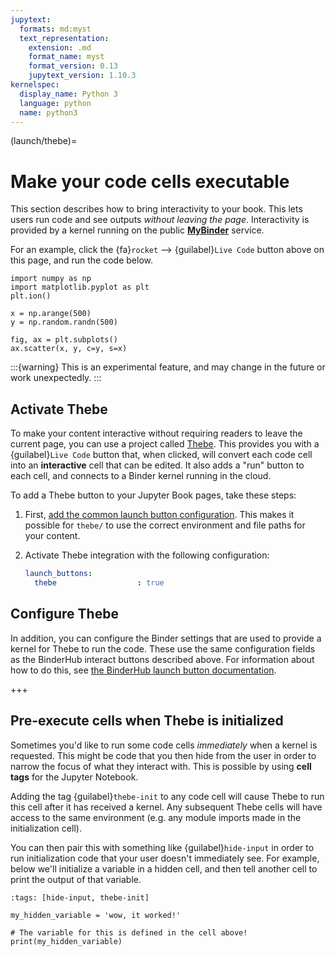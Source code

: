 ```yaml
---
jupytext:
  formats: md:myst
  text_representation:
    extension: .md
    format_name: myst
    format_version: 0.13
    jupytext_version: 1.10.3
kernelspec:
  display_name: Python 3
  language: python
  name: python3
---
```


(launch/thebe)=
# Make your code cells executable

This section describes how to bring interactivity to your book. This lets users
run code and see outputs *without leaving the page*. Interactivity is provided
by a kernel running on the public [**MyBinder**](https://mybinder.org) service.

For an example, click the {fa}`rocket` --> {guilabel}`Live Code` button above on this page, and run the code below.

```{code-cell} ipython3
import numpy as np
import matplotlib.pyplot as plt
plt.ion()

x = np.arange(500)
y = np.random.randn(500)

fig, ax = plt.subplots()
ax.scatter(x, y, c=y, s=x)
```

:::{warning}
This is an experimental feature, and may change in the future or work unexpectedly.
:::

## Activate Thebe

To make your content interactive without requiring readers to leave the current page, you can use a project called [Thebe](https://github.com/executablebooks/thebe).
This provides you with a {guilabel}`Live Code` button that, when clicked, will convert each code cell into an **interactive** cell that can be edited.
It also adds a "run" button to each cell, and connects to a Binder kernel running in the cloud.

To add a Thebe button to your Jupyter Book pages, take these steps:

1. First, [add the common launch button configuration](launchbuttons/configuration). This makes it possible for `thebe/` to use the correct environment and file paths for your content.
2. Activate Thebe integration with the following configuration:

   ```yaml
   launch_buttons:
     thebe                  : true
   ```

## Configure Thebe

In addition, you can configure the Binder settings that are used to provide a kernel for Thebe to run the code.
These use the same configuration fields as the BinderHub interact buttons described above.
For information about how to do this, see [the BinderHub launch button documentation](launchbuttons/binder).

+++

## Pre-execute cells when Thebe is initialized

Sometimes you'd like to run some code cells *immediately* when a kernel is requested.
This might be code that you then hide from the user in order to narrow the focus of what they interact with.
This is possible by using **cell tags** for the Jupyter Notebook.

Adding the tag {guilabel}`thebe-init` to any code cell will cause Thebe to run this cell after it has received a kernel.
Any subsequent Thebe cells will have access to the same environment (e.g. any module imports made in the initialization cell).

You can then pair this with something like {guilabel}`hide-input` in order to run initialization code that your user doesn't immediately see.
For example, below we'll initialize a variable in a hidden cell, and then tell another cell to print the output of that variable.

```{code-cell} ipython3
:tags: [hide-input, thebe-init]

my_hidden_variable = 'wow, it worked!'
```

```{code-cell} ipython3
# The variable for this is defined in the cell above!
print(my_hidden_variable)
```
